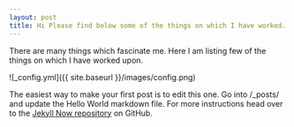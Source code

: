 ```yaml
---
layout: post
title: Hi Please find below some of the things on which I have worked.
---
```


There are many things which fascinate me. Here I am listing few of the things on which I have worked upon.

![_config.yml]({{ site.baseurl }}/images/config.png)

The easiest way to make your first post is to edit this one. Go into /_posts/ and update the Hello World markdown file. For more instructions head over to the [Jekyll Now repository](https://github.com/barryclark/jekyll-now) on GitHub.
